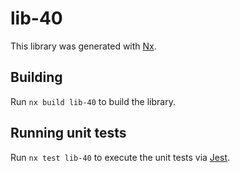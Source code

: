 # lib-40

This library was generated with [Nx](https://nx.dev).

## Building

Run `nx build lib-40` to build the library.

## Running unit tests

Run `nx test lib-40` to execute the unit tests via [Jest](https://jestjs.io).
